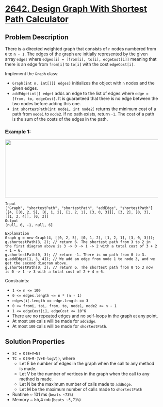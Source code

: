 # [2642. Design Graph With Shortest Path Calculator](https://leetcode.com/problems/design-graph-with-shortest-path-calculator/description)

## Problem Description

There is a directed weighted graph that consists of `n` nodes numbered from `0` to `n - 1`. The edges of the graph are initially represented by the given array `edges` where `edges[i] = [from[i], to[i], edgeCost[i]]` meaning that there is an edge from `from[i]` to `to[i]` with the cost `edgeCost[i]`.

Implement the `Graph` class:

* `Graph(int n, int[][] edges)` initializes the object with `n` nodes and the given edges.
* `addEdge(int[] edge)` adds an edge to the list of edges where `edge = [from, to, edgeCost]`. It is guaranteed that there is no edge between the two nodes before adding this one.
* `int shortestPath(int node1, int node2)` returns the minimum cost of a path from `node1` to `node2`. If no path exists, return `-1`. The cost of a path is the sum of the costs of the edges in the path.


### Example 1:

<img alt="" src="https://assets.leetcode.com/uploads/2023/01/11/graph3drawio-2.png" style="width: 621px; height: 191px;">

```
Input
["Graph", "shortestPath", "shortestPath", "addEdge", "shortestPath"]
[[4, [[0, 2, 5], [0, 1, 2], [1, 2, 1], [3, 0, 3]]], [3, 2], [0, 3], [[1, 3, 4]], [0, 3]]
Output
[null, 6, -1, null, 6]

Explanation
Graph g = new Graph(4, [[0, 2, 5], [0, 1, 2], [1, 2, 1], [3, 0, 3]]);
g.shortestPath(3, 2); // return 6. The shortest path from 3 to 2 in the first diagram above is 3 -> 0 -> 1 -> 2 with a total cost of 3 + 2 + 1 = 6.
g.shortestPath(0, 3); // return -1. There is no path from 0 to 3.
g.addEdge([1, 3, 4]); // We add an edge from node 1 to node 3, and we get the second diagram above.
g.shortestPath(0, 3); // return 6. The shortest path from 0 to 3 now is 0 -> 1 -> 3 with a total cost of 2 + 4 = 6.
```

Constraints:

* `1 <= n <= 100`
* `0 <= edges.length <= n * (n - 1)`
* `edges[i].length == edge.length == 3`
* `0 <= fromi, toi, from, to, node1, node2 <= n - 1`
* `1 <= edgeCost[i], edgeCost <= 10^6`
* There are no repeated edges and no self-loops in the graph at any point.
* At most `100` calls will be made for `addEdge`.
* At most `100` calls will be made for `shortestPath`.

## Solution Properties
* `SC = O(E+V+N)`
* `TC = O(N+M⋅(V+E⋅logV))`, where
  * Let E be number of edges in the graph when the call to any method is made.
  * Let V be the number of vertices in the graph when the call to any method is made.
  * Let N be the maximum number of calls made to `addEdge`.
  * Let M be the maximum number of calls made to `shortestPath`
* Runtime ~ 101 ms (`beats ~73%`)
* Memory ~ 55,4 mb (`beats ~5,71%`)